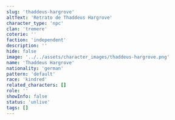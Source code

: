 ```yaml
---
slug: 'thaddeus-hargrove'
altText: 'Retrato de Thaddeus Hargrove'
character_type: 'npc'
clan: 'tremere'
coterie: ''
faction: 'independent'
description: ''
hide: false
image: '../../assets/character_images/thaddeus-hargrove.png'
name: 'Thaddeus Hargrove'
nationality: 'german'
pattern: 'default'
race: 'kindred'
related_characters: []
role: ''
showInfo: false
status: 'unlive'
tags: []
---
```

